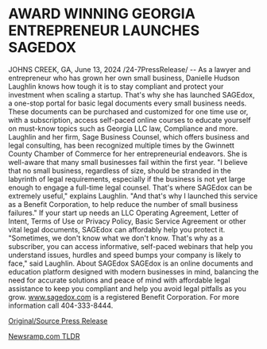 # AWARD WINNING GEORGIA ENTREPRENEUR LAUNCHES SAGEDOX

JOHNS CREEK, GA, June 13, 2024 /24-7PressRelease/ -- As a lawyer and entrepreneur who has grown her own small business, Danielle Hudson Laughlin knows how tough it is to stay compliant and protect your investment when scaling a startup. That's why she has launched SAGEdox, a one-stop portal for basic legal documents every small business needs. These documents can be purchased and customized for one time use or, with a subscription, access self-paced online courses to educate yourself on must-know topics such as Georgia LLC law, Compliance and more.   Laughlin and her firm, Sage Business Counsel, which offers business and legal consulting, has been recognized multiple times by the Gwinnett County Chamber of Commerce for her entrepreneurial endeavors. She is well-aware that many small businesses fail within the first year.  "I believe that no small business, regardless of size, should be stranded in the labyrinth of legal requirements, especially if the business is not yet large enough to engage a full-time legal counsel. That's where SAGEdox can be extremely useful," explains Laughlin. "And that's why I launched this service as a Benefit Corporation, to help reduce the number of small business failures."   If your start up needs an LLC Operating Agreement, Letter of Intent, Terms of Use or Privacy Policy, Basic Service Agreement or other vital legal documents, SAGEdox can affordably help you protect it.   "Sometimes, we don't know what we don't know. That's why as a subscriber, you can access informative, self-paced webinars that help you understand issues, hurdles and speed bumps your company is likely to face," said Laughlin.  About SAGEdox SAGEdox is an online documents and education platform designed with modern businesses in mind, balancing the need for accurate solutions and peace of mind with affordable legal assistance to keep you compliant and help you avoid legal pitfalls as you grow. www.sagedox.com is a registered Benefit Corporation. For more information call 404-333-8444. 

[Original/Source Press Release](https://www.24-7pressrelease.com/press-release/511686/award-winning-georgia-entrepreneur-launches-sagedox) 

[Newsramp.com TLDR](https://newsramp.com/None) 